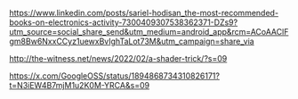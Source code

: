 https://www.linkedin.com/posts/sariel-hodisan_the-most-recommended-books-on-electronics-activity-7300409307538362371-DZs9?utm_source=social_share_send&utm_medium=android_app&rcm=ACoAAClFgm8Bw6NxxCCyz1uewxBvIghTaLot73M&utm_campaign=share_via

http://the-witness.net/news/2022/02/a-shader-trick/?s=09

https://x.com/GoogleOSS/status/1894868734310826171?t=N3iEW4B7mjM1u2K0M-YRCA&s=09